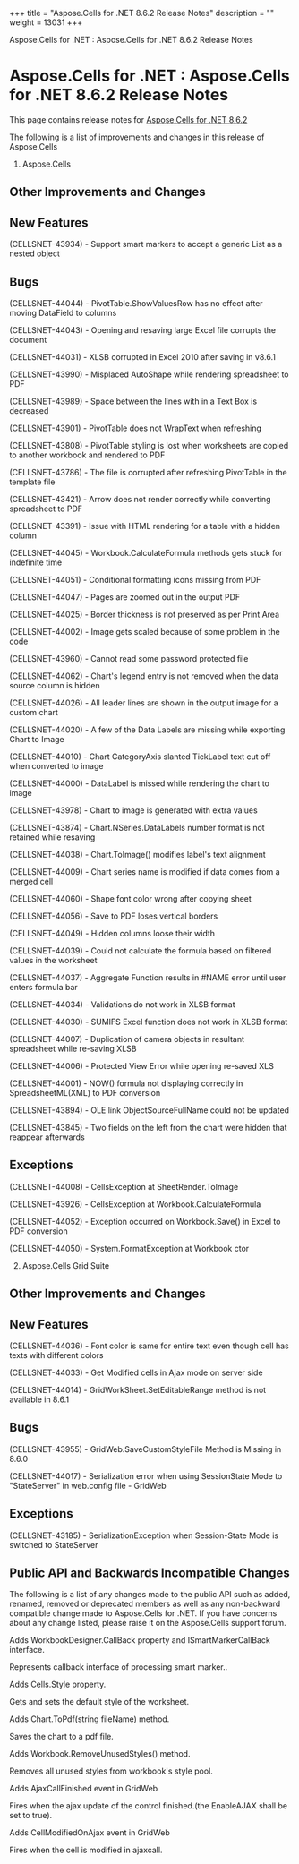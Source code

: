+++
title = "Aspose.Cells for .NET 8.6.2 Release Notes" 
description = "" 
weight = 13031 
+++

Aspose.Cells for .NET : Aspose.Cells for .NET 8.6.2 Release Notes  

# Aspose.Cells for .NET : Aspose.Cells for .NET 8.6.2 Release Notes


This page contains release notes for [Aspose.Cells for .NET 8.6.2](http://www.aspose.com/downloads/cells/net/new-releases/aspose.cells-for-.net-8.6.2/)

The following is a list of improvements and changes in this release of Aspose.Cells

1) Aspose.Cells

## Other Improvements and Changes

## New Features

(CELLSNET-43934) - Support smart markers to accept a generic List as a nested object

## Bugs

(CELLSNET-44044) - PivotTable.ShowValuesRow has no effect after moving DataField to columns

(CELLSNET-44043) - Opening and resaving large Excel file corrupts the document

(CELLSNET-44031) - XLSB corrupted in Excel 2010 after saving in v8.6.1

(CELLSNET-43990) - Misplaced AutoShape while rendering spreadsheet to PDF

(CELLSNET-43989) - Space between the lines with in a Text Box is decreased

(CELLSNET-43901) - PivotTable does not WrapText when refreshing

(CELLSNET-43808) - PivotTable styling is lost when worksheets are copied to another workbook and rendered to PDF

(CELLSNET-43786) - The file is corrupted after refreshing PivotTable in the template file

(CELLSNET-43421) - Arrow does not render correctly while converting spreadsheet to PDF

(CELLSNET-43391) - Issue with HTML rendering for a table with a hidden column

(CELLSNET-44045) - Workbook.CalculateFormula methods gets stuck for indefinite time

(CELLSNET-44051) - Conditional formatting icons missing from PDF

(CELLSNET-44047) - Pages are zoomed out in the output PDF

(CELLSNET-44025) - Border thickness is not preserved as per Print Area

(CELLSNET-44002) - Image gets scaled because of some problem in the code

(CELLSNET-43960) - Cannot read some password protected file

(CELLSNET-44062) - Chart's legend entry is not removed when the data source column is hidden

(CELLSNET-44026) - All leader lines are shown in the output image for a custom chart

(CELLSNET-44020) - A few of the Data Labels are missing while exporting Chart to Image

(CELLSNET-44010) - Chart CategoryAxis slanted TickLabel text cut off when converted to image

(CELLSNET-44000) - DataLabel is missed while rendering the chart to image

(CELLSNET-43978) - Chart to image is generated with extra values

(CELLSNET-43874) - Chart.NSeries.DataLabels number format is not retained while resaving

(CELLSNET-44038) - Chart.ToImage() modifies label's text alignment

(CELLSNET-44009) - Chart series name is modified if data comes from a merged cell

(CELLSNET-44060) - Shape font color wrong after copying sheet

(CELLSNET-44056) - Save to PDF loses vertical borders

(CELLSNET-44049) - Hidden columns loose their width

(CELLSNET-44039) - Could not calculate the formula based on filtered values in the worksheet

(CELLSNET-44037) - Aggregate Function results in #NAME error until user enters formula bar

(CELLSNET-44034) - Validations do not work in XLSB format

(CELLSNET-44030) - SUMIFS Excel function does not work in XLSB format

(CELLSNET-44007) - Duplication of camera objects in resultant spreadsheet while re-saving XLSB

(CELLSNET-44006) - Protected View Error while opening re-saved XLS

(CELLSNET-44001) - NOW() formula not displaying correctly in SpreadsheetML(XML) to PDF conversion

(CELLSNET-43894) - OLE link ObjectSourceFullName could not be updated

(CELLSNET-43845) - Two fields on the left from the chart were hidden that reappear afterwards

## Exceptions

(CELLSNET-44008) - CellsException at SheetRender.ToImage

(CELLSNET-43926) - CellsException at Workbook.CalculateFormula

(CELLSNET-44052) - Exception occurred on Workbook.Save() in Excel to PDF conversion

(CELLSNET-44050) - System.FormatException at Workbook ctor

2) Aspose.Cells Grid Suite

## Other Improvements and Changes

## New Features

(CELLSNET-44036) - Font color is same for entire text even though cell has texts with different colors

(CELLSNET-44033) - Get Modified cells in Ajax mode on server side

(CELLSNET-44014) - GridWorkSheet.SetEditableRange method is not available in 8.6.1

## Bugs

(CELLSNET-43955) - GridWeb.SaveCustomStyleFile Method is Missing in 8.6.0

(CELLSNET-44017) - Serialization error when using SessionState Mode to "StateServer" in web.config file - GridWeb

## Exceptions

(CELLSNET-43185) - SerializationException when Session-State Mode is switched to StateServer

## Public API and Backwards Incompatible Changes

The following is a list of any changes made to the public API such as added, renamed, removed or deprecated members as well as any non-backward compatible change made to Aspose.Cells for .NET. If you have concerns about any change listed, please raise it on the Aspose.Cells support forum.

Adds WorkbookDesigner.CallBack property and ISmartMarkerCallBack interface.

Represents callback interface of processing smart marker..

Adds Cells.Style property.

Gets and sets the default style of the worksheet.

Adds Chart.ToPdf(string fileName) method.

Saves the chart to a pdf file.

Adds Workbook.RemoveUnusedStyles() method.

Removes all unused styles from workbook's style pool.

Adds AjaxCallFinished event in GridWeb

Fires when the ajax update of the control finished.(the EnableAJAX shall be set to true).

Adds CellModifiedOnAjax event in GridWeb

Fires when the cell is modified in ajaxcall.


